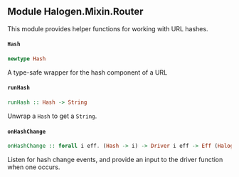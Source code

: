 ## Module Halogen.Mixin.Router

This module provides helper functions for working with URL hashes.

#### `Hash`

``` purescript
newtype Hash
```

A type-safe wrapper for the hash component of a URL

#### `runHash`

``` purescript
runHash :: Hash -> String
```

Unwrap a `Hash` to get a `String`.

#### `onHashChange`

``` purescript
onHashChange :: forall i eff. (Hash -> i) -> Driver i eff -> Eff (HalogenEffects eff) Unit
```

Listen for hash change events, and provide an input to the driver function when one occurs.


